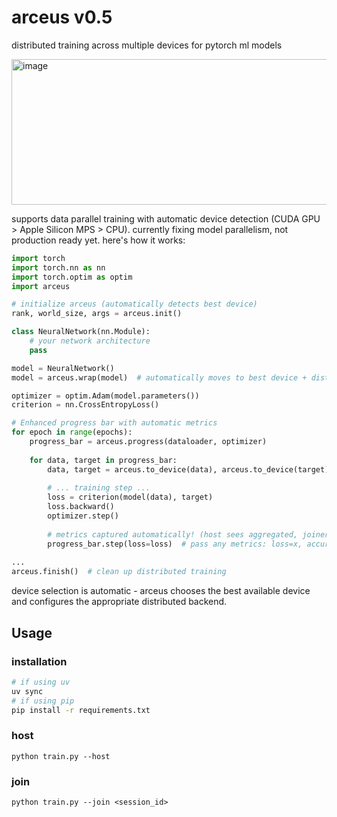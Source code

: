 # arceus v0.5

distributed training across multiple devices for pytorch ml models

<img width="1016" height="233" alt="image" src="https://github.com/user-attachments/assets/350de466-4ea1-46d6-8f54-9f6aa468fa70" />

supports data parallel training with automatic device detection (CUDA GPU > Apple Silicon MPS > CPU). currently fixing model parallelism, not production ready yet. here's how it works:

```python
import torch
import torch.nn as nn
import torch.optim as optim
import arceus

# initialize arceus (automatically detects best device)
rank, world_size, args = arceus.init()

class NeuralNetwork(nn.Module):
    # your network architecture
    pass

model = NeuralNetwork()
model = arceus.wrap(model)  # automatically moves to best device + distributed training

optimizer = optim.Adam(model.parameters())
criterion = nn.CrossEntropyLoss()

# Enhanced progress bar with automatic metrics
for epoch in range(epochs):
    progress_bar = arceus.progress(dataloader, optimizer)
    
    for data, target in progress_bar:
        data, target = arceus.to_device(data), arceus.to_device(target)
        
        # ... training step ...
        loss = criterion(model(data), target)
        loss.backward()
        optimizer.step()
        
        # metrics captured automatically! (host sees aggregated, joiners see individual)
        progress_bar.step(loss=loss)  # pass any metrics: loss=x, accuracy=y, etc.
            
...
arceus.finish()  # clean up distributed training
```

device selection is automatic - arceus chooses the best available device and configures the appropriate distributed backend.

## Usage

### installation

```bash
# if using uv 
uv sync
# if using pip
pip install -r requirements.txt
```

### host

```
python train.py --host
```

### join

```
python train.py --join <session_id>
```
